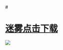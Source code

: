 #<h1><a href="http://miwu555.xyz/share/9249769">迷雾点击下载</a></h1>
<img src="https://wx1.sinaimg.cn/large/0076rN2Ely1ghg3eobwddj30d20d2js8.jpg" /> 

